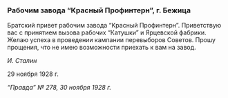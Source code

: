 ### Рабочим завода “Красный Профинтерн”, г. Бежица

Братский привет рабочим завода “Красный Профинтерн”. Приветствую вас с принятием вызова рабочих “Катушки” и Ярцевской фабрики. Желаю успеха в проведении кампании перевыборов Советов. Прошу прощения, что не имею возможности приехать к вам на завод.

_И. Сталин_

29 ноября 1928 г.

_“Правда” № 278, 30 ноября 1928 г._